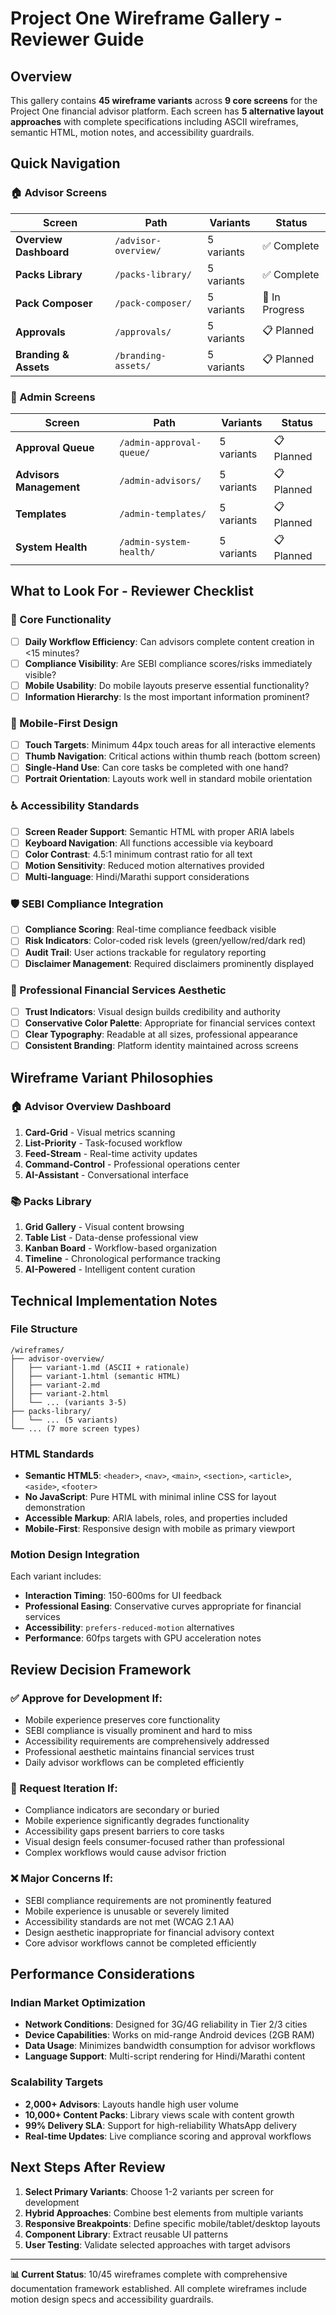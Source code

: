 # Project One Wireframe Gallery - Reviewer Guide

## Overview

This gallery contains **45 wireframe variants** across **9 core screens** for the Project One financial advisor platform. Each screen has **5 alternative layout approaches** with complete specifications including ASCII wireframes, semantic HTML, motion notes, and accessibility guardrails.

## Quick Navigation

### 🏠 Advisor Screens
| Screen | Path | Variants | Status |
|--------|------|----------|--------|
| **Overview Dashboard** | `/advisor-overview/` | 5 variants | ✅ Complete |
| **Packs Library** | `/packs-library/` | 5 variants | ✅ Complete |
| **Pack Composer** | `/pack-composer/` | 5 variants | 🔄 In Progress |
| **Approvals** | `/approvals/` | 5 variants | 📋 Planned |
| **Branding & Assets** | `/branding-assets/` | 5 variants | 📋 Planned |

### 👤 Admin Screens
| Screen | Path | Variants | Status |
|--------|------|----------|--------|
| **Approval Queue** | `/admin-approval-queue/` | 5 variants | 📋 Planned |
| **Advisors Management** | `/admin-advisors/` | 5 variants | 📋 Planned |
| **Templates** | `/admin-templates/` | 5 variants | 📋 Planned |
| **System Health** | `/admin-system-health/` | 5 variants | 📋 Planned |

## What to Look For - Reviewer Checklist

### 🎯 Core Functionality
- [ ] **Daily Workflow Efficiency**: Can advisors complete content creation in <15 minutes?
- [ ] **Compliance Visibility**: Are SEBI compliance scores/risks immediately visible?
- [ ] **Mobile Usability**: Do mobile layouts preserve essential functionality?
- [ ] **Information Hierarchy**: Is the most important information prominent?

### 📱 Mobile-First Design
- [ ] **Touch Targets**: Minimum 44px touch areas for all interactive elements
- [ ] **Thumb Navigation**: Critical actions within thumb reach (bottom screen)
- [ ] **Single-Hand Use**: Can core tasks be completed with one hand?
- [ ] **Portrait Orientation**: Layouts work well in standard mobile orientation

### ♿ Accessibility Standards
- [ ] **Screen Reader Support**: Semantic HTML with proper ARIA labels
- [ ] **Keyboard Navigation**: All functions accessible via keyboard
- [ ] **Color Contrast**: 4.5:1 minimum contrast ratio for all text
- [ ] **Motion Sensitivity**: Reduced motion alternatives provided
- [ ] **Multi-language**: Hindi/Marathi support considerations

### 🛡️ SEBI Compliance Integration
- [ ] **Compliance Scoring**: Real-time compliance feedback visible
- [ ] **Risk Indicators**: Color-coded risk levels (green/yellow/red/dark red)
- [ ] **Audit Trail**: User actions trackable for regulatory reporting
- [ ] **Disclaimer Management**: Required disclaimers prominently displayed

### 🎨 Professional Financial Services Aesthetic
- [ ] **Trust Indicators**: Visual design builds credibility and authority
- [ ] **Conservative Color Palette**: Appropriate for financial services context
- [ ] **Clear Typography**: Readable at all sizes, professional appearance
- [ ] **Consistent Branding**: Platform identity maintained across screens

## Wireframe Variant Philosophies

### 🏠 Advisor Overview Dashboard
1. **Card-Grid** - Visual metrics scanning
2. **List-Priority** - Task-focused workflow
3. **Feed-Stream** - Real-time activity updates
4. **Command-Control** - Professional operations center
5. **AI-Assistant** - Conversational interface

### 📚 Packs Library
1. **Grid Gallery** - Visual content browsing
2. **Table List** - Data-dense professional view
3. **Kanban Board** - Workflow-based organization
4. **Timeline** - Chronological performance tracking
5. **AI-Powered** - Intelligent content curation

## Technical Implementation Notes

### File Structure
```
/wireframes/
├── advisor-overview/
│   ├── variant-1.md (ASCII + rationale)
│   ├── variant-1.html (semantic HTML)
│   ├── variant-2.md
│   ├── variant-2.html
│   └── ... (variants 3-5)
├── packs-library/
│   └── ... (5 variants)
└── ... (7 more screen types)
```

### HTML Standards
- **Semantic HTML5**: `<header>`, `<nav>`, `<main>`, `<section>`, `<article>`, `<aside>`, `<footer>`
- **No JavaScript**: Pure HTML with minimal inline CSS for layout demonstration
- **Accessible Markup**: ARIA labels, roles, and properties included
- **Mobile-First**: Responsive design with mobile as primary viewport

### Motion Design Integration
Each variant includes:
- **Interaction Timing**: 150-600ms for UI feedback
- **Professional Easing**: Conservative curves appropriate for financial services
- **Accessibility**: `prefers-reduced-motion` alternatives
- **Performance**: 60fps targets with GPU acceleration notes

## Review Decision Framework

### ✅ Approve for Development If:
- Mobile experience preserves core functionality
- SEBI compliance is visually prominent and hard to miss
- Accessibility requirements are comprehensively addressed
- Professional aesthetic maintains financial services trust
- Daily advisor workflows can be completed efficiently

### 🔄 Request Iteration If:
- Compliance indicators are secondary or buried
- Mobile experience significantly degrades functionality
- Accessibility gaps present barriers to core tasks
- Visual design feels consumer-focused rather than professional
- Complex workflows would cause advisor friction

### ❌ Major Concerns If:
- SEBI compliance requirements are not prominently featured
- Mobile experience is unusable or severely limited
- Accessibility standards are not met (WCAG 2.1 AA)
- Design aesthetic inappropriate for financial advisory context
- Core advisor workflows cannot be completed efficiently

## Performance Considerations

### Indian Market Optimization
- **Network Conditions**: Designed for 3G/4G reliability in Tier 2/3 cities
- **Device Capabilities**: Works on mid-range Android devices (2GB RAM)
- **Data Usage**: Minimizes bandwidth consumption for advisor workflows
- **Language Support**: Multi-script rendering for Hindi/Marathi content

### Scalability Targets
- **2,000+ Advisors**: Layouts handle high user volume
- **10,000+ Content Packs**: Library views scale with content growth
- **99% Delivery SLA**: Support for high-reliability WhatsApp delivery
- **Real-time Updates**: Live compliance scoring and approval workflows

## Next Steps After Review

1. **Select Primary Variants**: Choose 1-2 variants per screen for development
2. **Hybrid Approaches**: Combine best elements from multiple variants
3. **Responsive Breakpoints**: Define specific mobile/tablet/desktop layouts
4. **Component Library**: Extract reusable UI patterns
5. **User Testing**: Validate selected approaches with target advisors

---

**📊 Current Status**: 10/45 wireframes complete with comprehensive documentation framework established. All complete wireframes include motion design specs and accessibility guardrails.